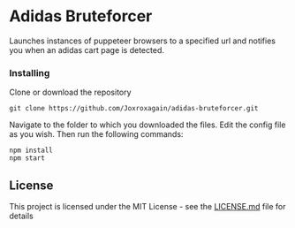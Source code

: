 # Adidas Bruteforcer

Launches instances of puppeteer browsers to a specified url and notifies you when an adidas cart page is detected.

### Installing
Clone or download the repository

```
git clone https://github.com/Joxroxagain/adidas-bruteforcer.git
```
Navigate to the folder to which you downloaded the files.
Edit the config file as you wish.
Then run the following commands:
```
npm install
npm start
```
## License

This project is licensed under the MIT License - see the [LICENSE.md](LICENSE.md) file for details

